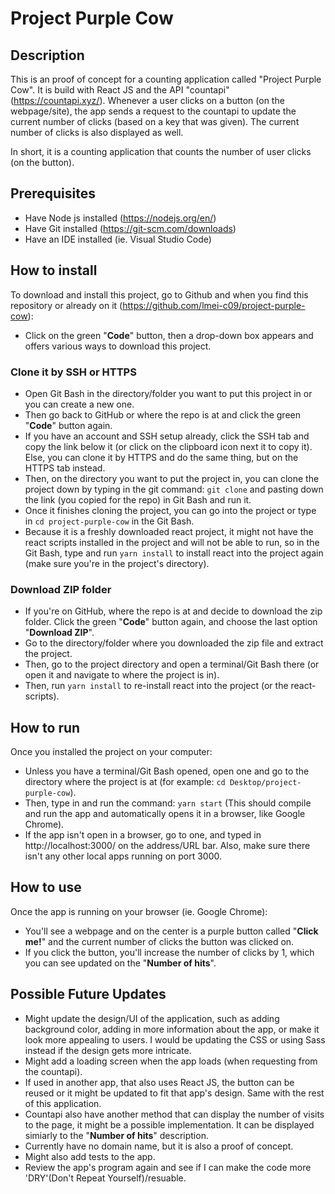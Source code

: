 # Project Purple Cow

## Description
This is an proof of concept for a counting application called "Project Purple Cow". It is build with React JS and the API "countapi" (https://countapi.xyz/). Whenever a user clicks on a button (on the webpage/site), the app sends a request to the countapi to update the current number of clicks (based on a key that was given). The current number of clicks is also displayed as well.

In short, it is a counting application that counts the number of user clicks (on the button).

## Prerequisites
- Have Node js installed (https://nodejs.org/en/)
- Have Git installed (https://git-scm.com/downloads)
- Have an IDE installed (ie. Visual Studio Code)

## How to install
To download and install this project, go to Github and when you find this repository or already on it (https://github.com/lmei-c09/project-purple-cow):
- Click on the green "**Code**" button, then a drop-down box appears and offers various ways to download this project.

### Clone it by SSH or HTTPS
- Open Git Bash in the directory/folder you want to put this project in or you can create a new one.
- Then go back to GitHub or where the repo is at and click the green "**Code**" button again.
- If you have an account and SSH setup already, click the SSH tab and copy the link below it (or click on the clipboard icon next it to copy it). Else, you can clone it by HTTPS and do the same thing, but on the HTTPS tab instead.
- Then, on the directory you want to put the project in, you can clone the project down by typing in the git command: `git clone` and pasting down the link (you copied for the repo) in Git Bash and run it.
- Once it finishes cloning the project, you can go into the project or type in `cd project-purple-cow` in the Git Bash.
- Because it is a freshly downloaded react project, it might not have the react scripts installed in the project and will not be able to run, so in the Git Bash, type and run `yarn install` to install react into the project again (make sure you're in the project's directory).

### Download ZIP folder
- If you're on GitHub, where the repo is at and decide to download the zip folder. Click the green "**Code**" button again, and choose the last option "**Download ZIP**".
- Go to the directory/folder where you downloaded the zip file and extract the project.
- Then, go to the project directory and open a terminal/Git Bash there (or open it and navigate to where the project is in).
- Then, run `yarn install` to re-install react into the project (or the react-scripts).

## How to run
Once you installed the project on your computer:
- Unless you have a terminal/Git Bash opened, open one and go to the directory where the project is at (for example: `cd Desktop/project-purple-cow`). 
- Then, type in and run the command: `yarn start` (This should compile and run the app and automatically opens it in a browser, like Google Chrome). 
- If the app isn't open in a browser, go to one, and typed in http://localhost:3000/ on the address/URL bar. Also, make sure there isn't any other local apps running on port 3000.

## How to use
Once the app is running on your browser (ie. Google Chrome):
- You'll see a webpage and on the center is a purple button called "**Click me!**" and the current number of clicks the button was clicked on. 
- If you click the button, you'll increase the number of clicks by 1, which you can see updated on the "**Number of hits**".

## Possible Future Updates
- Might update the design/UI of the application, such as adding background color, adding in more information about the app, or make it look more appealing to users. I would be updating the CSS or using Sass instead if the design gets more intricate.
- Might add a loading screen when the app loads (when requesting from the countapi).
- If used in another app, that also uses React JS, the button can be reused or it might be updated to fit that app's design. Same with the rest of this application.
- Countapi also have another method that can display the number of visits to the page, it might be a possible implementation. It can be displayed simiarly to the "**Number of hits**" description.
- Currently have no domain name, but it is also a proof of concept.
- Might also add tests to the app.
- Review the app's program again and see if I can make the code more 'DRY'(Don't Repeat Yourself)/resuable.
